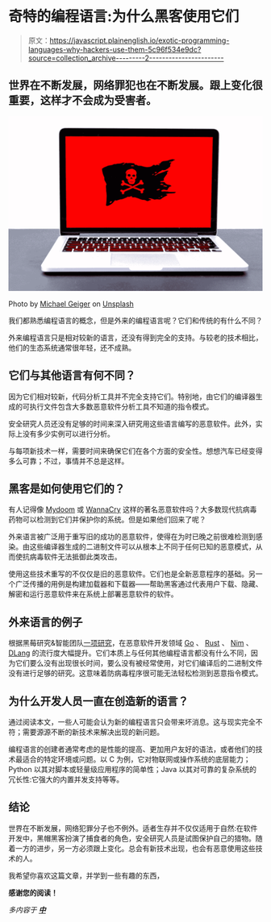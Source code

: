 # 奇特的编程语言:为什么黑客使用它们

> 原文：<https://javascript.plainenglish.io/exotic-programming-languages-why-hackers-use-them-5c96f534e9dc?source=collection_archive---------2----------------------->

## 世界在不断发展，网络罪犯也在不断发展。跟上变化很重要，这样才不会成为受害者。

![](img/db216e5abc2a0ab7ff6801cf5f173a69.png)

Photo by [Michael Geiger](https://unsplash.com/@jackson_893?utm_source=medium&utm_medium=referral) on [Unsplash](https://unsplash.com?utm_source=medium&utm_medium=referral)

我们都熟悉编程语言的概念，但是外来的编程语言呢？它们和传统的有什么不同？

外来编程语言只是相对较新的语言，还没有得到完全的支持。与较老的技术相比，他们的生态系统通常很年轻，还不成熟。

## 它们与其他语言有何不同？

因为它们相对较新，代码分析工具并不完全支持它们。特别地，由它们的编译器生成的可执行文件包含大多数恶意软件分析工具不知道的指令模式。

安全研究人员还没有足够的时间来深入研究用这些语言编写的恶意软件。此外，实际上没有多少实例可以进行分析。

与每项新技术一样，需要时间来确保它们在各个方面的安全性。想想汽车已经变得多么可靠；不过，事情并不总是这样。

## 黑客是如何使用它们的？

有人记得像 [Mydoom](https://en.wikipedia.org/wiki/Mydoom) 或 [WannaCry](https://en.wikipedia.org/wiki/WannaCry_ransomware_attack) 这样的著名恶意软件吗？大多数现代抗病毒药物可以检测到它们并保护你的系统。但是如果他们回来了呢？

外来语言被广泛用于重写旧的成功的恶意软件，使得在为时已晚之前很难检测到感染。由这些编译器生成的二进制文件可以从根本上不同于任何已知的恶意模式，从而使抗病毒软件无法抵御此类攻击。

使用这些技术重写的不仅仅是旧的恶意软件。它们也是全新恶意程序的基础。另一个广泛传播的用例是构建加载器和下载器——帮助黑客通过代表用户下载、隐藏、解密和运行恶意软件来在系统上部署恶意软件的软件。

## 外来语言的例子

根据黑莓研究&智能团队[一项研究](https://www.blackberry.com/us/en/forms/enterprise/report-old-dogs-new-tricks)，在恶意软件开发领域 [Go](https://golang.org/) 、 [Rust](https://www.rust-lang.org/) 、 [Nim](https://nim-lang.org/) 、 [DLang](https://dlang.org/) 的流行度大幅提升。它们本质上与任何其他编程语言都没有什么不同，因为它们要么没有出现很长时间，要么没有被经常使用，对它们编译后的二进制文件没有进行足够的研究。这意味着防病毒程序很可能无法轻松检测到恶意指令模式。

## 为什么开发人员一直在创造新的语言？

通过阅读本文，一些人可能会认为新的编程语言只会带来坏消息。这与现实完全不符；需要源源不断的新技术来解决出现的新问题。

编程语言的创建者通常考虑的是性能的提高、更加用户友好的语法，或者他们的技术最适合的特定环境或问题。以 C 为例，它对物联网或操作系统的底层能力；Python 以其对脚本或轻量级应用程序的简单性；Java 以其对可靠的复杂系统的冗长性:它强大的内置并发支持等等。

## 结论

世界在不断发展，网络犯罪分子也不例外。适者生存并不仅仅适用于自然:在软件开发中，黑帽黑客扮演了捕食者的角色，安全研究人员是试图保护自己的猎物。随着一方的进步，另一方必须跟上变化。总会有新技术出现，也会有恶意使用这些技术的人。

我希望你喜欢这篇文章，并学到一些有趣的东西，

**感谢您的阅读！**

*多内容于* [***中***](http://plainenglish.io/)